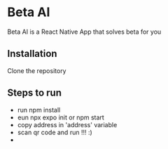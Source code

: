 # Beta AI

Beta AI is a React Native App that solves beta for you

## Installation
Clone the repository

## Steps to run
- run npm install
- eun npx expo init or npm start
- copy address in 'address' variable
- scan qr code and run !!! :)
- 
